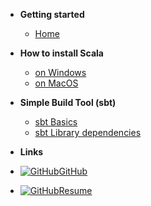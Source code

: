 <!-- docs/_sidebar.md -->

- **Getting started**

  - [Home](/)
  
- **How to install Scala**

  - [on Windows](how-to-install/scala-windows.md)
  - [on MacOS](how-to-install/scala-mac-os.md)

- **Simple Build Tool (sbt)**

  - [sbt Basics](sbt/sbt-basics.md)
  - [sbt Library dependencies](sbt/sbt-library-dependencies.md)

- **Links**
- [![GitHub](https://mariopavlov.github.io/Learn_Scala/img/github-mark/GitHub-Mark-Light-32px.png)GitHub](https://github.com/mariopavlov/Learn_Scala)
- [![GitHub](https://mariopavlov.github.io/Learn_Scala/img/profile_small.jpg)Resume](http://mariopavlov.com/)
